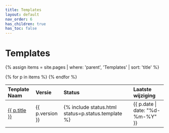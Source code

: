 ```yaml
---
title: Templates
layout: default
nav_order: 6
has_children: true
has_toc: false
---
```


# Templates 

{% assign items = site.pages | where: 'parent', 'Templates' | sort: 'title' %}
<table>
    <thead align="left">
        <tr>
            <th>Tenplate Naam</th>
            <th>Versie</th>
            <th>Status</th>
            <th>Laatste wijziging</th>
        </tr>
    </thead>
    <tbody>
        {% for p in items %}
        <tr>
            <td><a href="{{p.url}}">{{ p.title }}</a></td>
            <td>{{ p.version }}</td>
            <td>{% include status.html status=p.status.template %}</td>
            <td>{{ p.date | date: "%d-%m-%Y" }}</td>
        </tr>
        {% endfor %}
    </tbody>
</table>